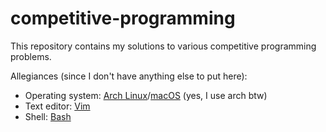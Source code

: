 # competitive-programming

This repository contains my solutions to various competitive programming problems.

Allegiances (since I don't have anything else to put here):

* Operating system: [Arch Linux](https://archlinux.org/)/[macOS](https://www.apple.com/macos/big-sur/) (yes, I use arch btw)
* Text editor: [Vim](https://www.vim.org)
* Shell: [Bash](https://www.gnu.org/software/bash/)
